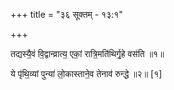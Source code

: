 +++
title = "३६ सूक्तम् - १३:१"

+++

तद्यस्यै॒वं वि॒द्वान्व्रात्य॒ एकां॒ रात्रि॒मति॑थिर्गृ॒हे वस॑ति ॥१॥

ये पृ॑थि॒व्यां पुन्या॑ लो॒कास्ताने॒व तेनाव॑ रुन्द्धे ॥२॥ [१]
